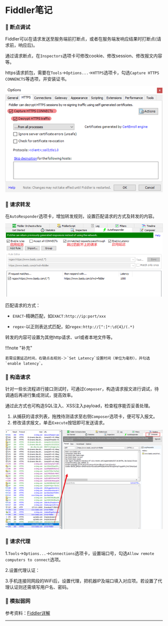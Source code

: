 # Fiddler笔记

### 🚁 断点调试

Fiddler可以在请求发送至服务端前打断点，或者在服务端发响应结果时打断点(请求前，响应后)。

通过请求断点，在`Inspectors`选项卡可修改cookie、修改session、修改报文内容等。

https请求抓包，需要在`Tools`->`Options...`->`HTTPS`选项卡，勾选`Capture HTTPS CONNENCTS`等选项，并安装证书。

![img.png](image/https.png)

### 🚁 请求转发

在`AutoResponder`选项卡，增加转发规则，设置匹配请求的方式及转发的内容。

![img.png](image/AutoResponder.png)

匹配请求的方式：

*  `EXACT`-精确匹配，如`EXACT:http://ip:port/xxx`

*  `regex`-以正则表达式匹配，如`regex:http://[^:]*:\d{4}/(.*)`

转发的内容可设置为其他http请求、url或者本地文件等。

!!!note "补充"

	若需设置延迅时间，右键点击规则-＞`Set Latency`设置时间（单位为毫秒），并勾选`enable latency`。

### 🚁 构造请求

针对一些长流程进行接口测试时，可通过`Composer`，构造请求报文进行调试，待调通后再进行集成测试，提高效率。

通过此方式也可构造SQL注入、XSS注入payload，检查程序能否妥善处理。

1. 从捕获的请求列表，拖拽待测请求至右侧`Composer`选项卡，便可写入报文。
2. 修改请求报文，单击`Execute`按钮即可发送请求。

![img.png](image/Composer.png)

### 🚁 请求代理

1.`Tools`->`Options...`->`Connections`选项卡，设置端口号，勾选`Allow remote computers to connect`选项。

2.设置代理认证：

3.手机连接同网段的WiFi后，设置代理，把机器IP及端口填入对应项。若设置了代理认证则还需填写用户名、密码。

### 🚁 模拟弱网



参考资料：[Fiddler详解](https://www.cnblogs.com/cty136/p/11479142.html)

---
